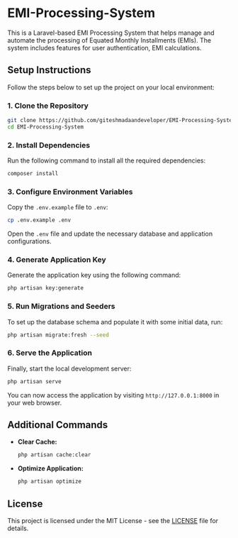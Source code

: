 # EMI-Processing-System

This is a Laravel-based EMI Processing System that helps manage and automate the processing of Equated Monthly Installments (EMIs). The system includes features for user authentication, EMI calculations.

## Setup Instructions

Follow the steps below to set up the project on your local environment:

### 1. Clone the Repository
```bash
git clone https://github.com/giteshmadaandeveloper/EMI-Processing-System.git
cd EMI-Processing-System
```

### 2. Install Dependencies
Run the following command to install all the required dependencies:
```bash
composer install
```

### 3. Configure Environment Variables
Copy the `.env.example` file to `.env`:
```bash
cp .env.example .env
```
Open the `.env` file and update the necessary database and application configurations.

### 4. Generate Application Key
Generate the application key using the following command:
```bash
php artisan key:generate
```

### 5. Run Migrations and Seeders
To set up the database schema and populate it with some initial data, run:
```bash
php artisan migrate:fresh --seed
```

### 6. Serve the Application
Finally, start the local development server:
```bash
php artisan serve
```

You can now access the application by visiting `http://127.0.0.1:8000` in your web browser.

## Additional Commands

- **Clear Cache:**
  ```bash
  php artisan cache:clear
  ```
  
- **Optimize Application:**
  ```bash
  php artisan optimize
  ```

## License

This project is licensed under the MIT License - see the [LICENSE](LICENSE) file for details.
